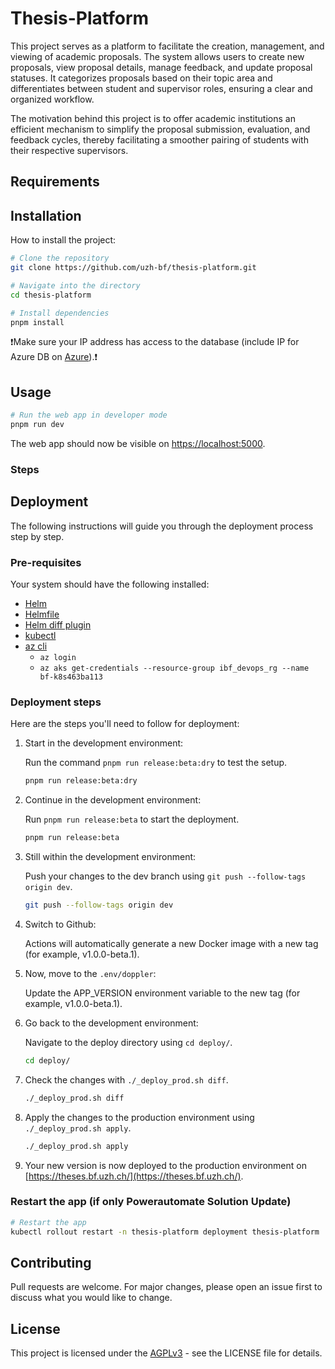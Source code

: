 # Thesis-Platform

This project serves as a platform to facilitate the creation, management, and viewing of academic proposals. The system allows users to create new proposals, view proposal details, manage feedback, and update proposal statuses. It categorizes proposals based on their topic area and differentiates between student and supervisor roles, ensuring a clear and organized workflow.

The motivation behind this project is to offer academic institutions an efficient mechanism to simplify the proposal submission, evaluation, and feedback cycles, thereby facilitating a smoother pairing of students with their respective supervisors.

## Requirements

## Installation

How to install the project:

```bash
# Clone the repository
git clone https://github.com/uzh-bf/thesis-platform.git

# Navigate into the directory
cd thesis-platform

# Install dependencies
pnpm install
```

❗️Make sure your IP address has access to the database (include IP for Azure DB on [Azure](https://portal.azure.com)).❗️

## Usage

```bash
# Run the web app in developer mode
pnpm run dev
```

The web app should now be visible on <https://localhost:5000>.

### Steps

## Deployment

The following instructions will guide you through the deployment process step by step.

### Pre-requisites

Your system should have the following installed:

- [Helm](https://helm.sh/)
- [Helmfile](https://helmfile.readthedocs.io/en/latest/)
- [Helm diff plugin](https://github.com/databus23/helm-diff)
- [kubectl](https://kubernetes.io/docs/tasks/tools/)
- [az cli](https://docs.microsoft.com/en-us/cli/azure/install-azure-cli)
  - `az login`
  - `az aks get-credentials --resource-group ibf_devops_rg --name bf-k8s463ba113`

### Deployment steps

Here are the steps you'll need to follow for deployment:

1. Start in the development environment:

   Run the command `pnpm run release:beta:dry` to test the setup.

   ```bash
   pnpm run release:beta:dry
   ```

2. Continue in the development environment:

   Run `pnpm run release:beta` to start the deployment.

   ```bash
   pnpm run release:beta
   ```

3. Still within the development environment:

   Push your changes to the dev branch using `git push --follow-tags origin dev`.

   ```bash
   git push --follow-tags origin dev
   ```

4. Switch to Github:

   Actions will automatically generate a new Docker image with a new tag (for example, v1.0.0-beta.1).

5. Now, move to the `.env/doppler`:

   Update the APP_VERSION environment variable to the new tag (for example, v1.0.0-beta.1).

6. Go back to the development environment:

   Navigate to the deploy directory using `cd deploy/`.

   ```bash
   cd deploy/
   ```

7. Check the changes with `./_deploy_prod.sh diff`.

   ```bash
   ./_deploy_prod.sh diff
   ```

8. Apply the changes to the production environment using `./_deploy_prod.sh apply`.

   ```bash
   ./_deploy_prod.sh apply
   ```

9. Your new version is now deployed to the production environment on [https://theses.bf.uzh.ch/](https://theses.bf.uzh.ch/).

### Restart the app (if only Powerautomate Solution Update)

```bash
# Restart the app
kubectl rollout restart -n thesis-platform deployment thesis-platform
```

## Contributing

Pull requests are welcome. For major changes, please open an issue first to discuss what you would like to change.

## License

This project is licensed under the [AGPLv3](https://www.gnu.org/licenses/agpl-3.0.de.html) - see the LICENSE file for details.

